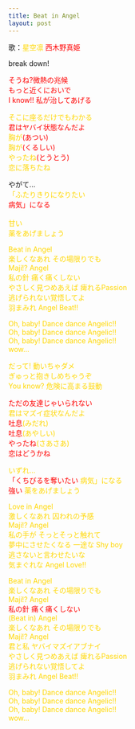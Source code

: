 ```yaml
---
title: Beat in Angel
layout: post
---
```

歌：<font color="gold">星空凛</font> <font color="red">西木野真姫</font>

<p>break down!</p>

<p><font color="red">そうね?微熱の兆候<br />
もっと近くにおいで<br />
I know!! 私が治してあげる</font></p>

<p><font color="gold">そこに座るだけでもわかる</font><br />
<font color="red">君はヤバイ状態なんだよ</font><br />
<font color="gold">胸が</font><font color="red">(あつい)</font><br />
<font color="gold">胸が</font><font color="red">(くるしい)</font><br />
<font color="gold">やったね</font><font color="red">(とうとう)</font><br />
<font color="gold">恋に落ちたね</font></p>

<p>やがて…<br />
<font color="gold">「ふたりきりになりたい<br /> <font color="red">病気」になる<br /><br />
<font color="gold">甘い<br /> 薬をあげましょう</p>

<p>Beat in Angel<br />
楽しくなあれ その場限りでも<br />
Maji!? Angel<br />
私の針 痛く痛くしない<br />
やさしく見つめあえば 痺れるPassion<br />
逃げられない覚悟してよ<br />
羽まみれ Angel Beat!!</p>

<p>Oh, baby! Dance dance Angelic!!<br />
Oh, baby! Dance dance Angelic!!<br />
Oh, baby! Dance dance Angelic!!<br />
wow...</p>

<p><font color="gold">だって! 動いちゃダメ<br />
ぎゅっと抱きしめちゃうぞ<br />
You know? 危険に高まる鼓動</font></p>

<p><font color="red">ただの友達じゃいられない</font><br />
<font color="gold">君はマズイ症状なんだよ</font><br />
<font color="red">吐息</font><font color="gold">(みだれ)</font><br />
<font color="red">吐息</font><font color="gold">(あやしい)</font><br />
<font color="red">やったね</font><font color="gold">(さあさあ)</font><br />
<font color="red">恋はどうかね</font></p>

<p>いずれ…<br />
<font color="red">「くちびるを奪いたい</font> <font color="gold">病気」になる</font><br />
<font color="red">強い</font> 薬をあげましょう</p>

<p>Love in Angel<br />
激しくなあれ 囚われの予感<br />
Maji!? Angel<br />
私の手が そっとそっと触れて<br />
夢中にさせたくなる 一途な Shy boy<br />
逃さないと言わせたいな<br />
気まぐれな Angel Love!!</p>

<p>Beat in Angel<br />
<font color="gold">楽しくなあれ その場限りでも</font><br />
Maji!? Angel<br />
<font color="red">私の針 痛く痛くしない</font><br />
(Beat in) Angel<br />
楽しくなあれ その場限りでも<br />
Maji!? Angel<br />
君と私 ヤバイマズイアブナイ<br />
やさしく見つめあえば 痺れるPassion<br />
逃げられない覚悟してよ<br />
羽まみれ Angel Beat!!</p>

<p>Oh, baby! Dance dance Angelic!!<br />
Oh, baby! Dance dance Angelic!!<br />
Oh, baby! Dance dance Angelic!!<br />
wow...</p>